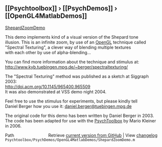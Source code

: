 ## [[Psychtoolbox]] &#8250; [[PsychDemos]] &#8250; [[OpenGL4MatlabDemos]]

[ShepardZoomDemo](ShepardZoomDemo)  
  
This demo implements kind of a visual version of the Shepard tone  
illusion. This is an infinite zoom, by use of an [OpenGL](OpenGL) technique called  
"Spectral Texturing", a clever way of blending multiple textures  
with each other by use of alpha-blending...  
  
You can find more information about the technique and stimulus at:  
http://www.kyb.tuebingen.mpg.de/~berger/spectraltexturing/  
  
The "Spectral Texturing" method was published as a sketch at Siggraph 2003:  
http://doi.acm.org/10.1145/965400.965509  
It was also demonstrated at VSS demo night 2004.  
  
Feel free to use the stimulus for experiments, but please kindly tell  
Daniel Berger how you use it: daniel.berger@tuebingen.mpg.de  
  
The original code for this demo has been written by Daniel Berger in 2003.  
The code has been adapted for use with the [PsychToolbox](PsychToolbox) by Mario Kleiner  
in 2006.  




<div class="code_header" style="text-align:right;">
  <span style="float:left;">Path&nbsp;&nbsp;</span> <span class="counter">Retrieve <a href=
  "https://raw.github.com/Psychtoolbox-3/Psychtoolbox-3/beta/Psychtoolbox/PsychDemos/OpenGL4MatlabDemos/ShepardZoomDemo.m">current version from GitHub</a> | View <a href=
  "https://github.com/Psychtoolbox-3/Psychtoolbox-3/commits/beta/Psychtoolbox/PsychDemos/OpenGL4MatlabDemos/ShepardZoomDemo.m">changelog</a></span>
</div>
<div class="code">
  <code>Psychtoolbox/PsychDemos/OpenGL4MatlabDemos/ShepardZoomDemo.m</code>
</div>

